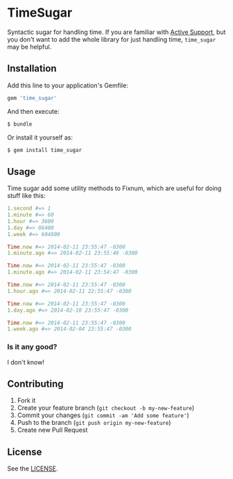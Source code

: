# TimeSugar

Syntactic sugar for handling time. If you are familiar with [Active Support](https://github.com/rails/rails/tree/master/activesupport),
but you don't want to add the whole library for just handling time,
`time_sugar` may be helpful.

## Installation

Add this line to your application's Gemfile:

```ruby
gem 'time_sugar'
```

And then execute:

```bash
$ bundle
```

Or install it yourself as:

```bash
$ gem install time_sugar
```

## Usage

Time sugar add some utility methods to Fixnum, which are useful for doing
stuff like this:

```ruby
1.second #=> 1
1.minute #=> 60
1.hour #=> 3600
1.day #=> 86400
1.week #=> 604800

Time.now #=> 2014-02-11 23:55:47 -0300
1.minute.ago #=> 2014-02-11 23:55:46 -0300

Time.now #=> 2014-02-11 23:55:47 -0300
1.minute.ago #=> 2014-02-11 23:54:47 -0300

Time.now #=> 2014-02-11 23:55:47 -0300
1.hour.ago #=> 2014-02-11 22:55:47 -0300

Time.now #=> 2014-02-11 23:55:47 -0300
1.day.ago #=> 2014-02-10 23:55:47 -0300

Time.now #=> 2014-02-11 23:55:47 -0300
1.week.ago #=> 2014-02-04 23:55:47 -0300
```

### Is it any good?

I don't know!

## Contributing

1. Fork it
2. Create your feature branch (`git checkout -b my-new-feature`)
3. Commit your changes (`git commit -am 'Add some feature'`)
4. Push to the branch (`git push origin my-new-feature`)
5. Create new Pull Request

## License

See the [LICENSE](https://github.com/patriciomacadden/time_sugar/blob/master/LICENSE).
